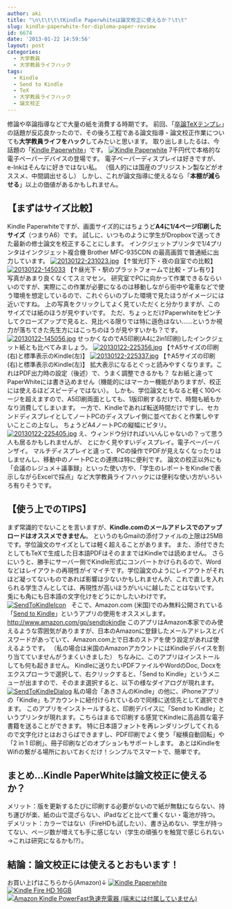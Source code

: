 ```yaml
---
author: aki
title: "\n\t\t\t\tKindle Paperwhiteは論文校正に使えるか？\t\t"
slug: kindle-paperwhite-for-diploma-paper-review
id: 6674
date: '2013-01-22 14:59:56'
layout: post
categories:
  - 大学教員
  - 大学教員ライフハック
tags:
  - Kindle
  - Send to Kindle
  - TeX
  - 大学教員ライフハック
  - 論文校正
---
```


修論や卒論指導などで大量の紙を消費する時期です。 前回、「[卒論TeXテンプレ](http://aki.shirai.as/2013/01/tex-sample/)」の話題が反応良かったので、その後ろ工程である論文指導・論文校正作業についても**大学教員ライフをハック**してみたいと思います。 取り出しましたるは、今話題の「[Kindle Paperwhite](http://www.amazon.co.jp/Amazon-co-jp-53-000278-Kindle-Paperwhite/dp/B007OZO03M%3FSubscriptionId%3DAKIAJ56UK3AZ2R4ZXWZQ%26tag%3Damazonas-22%26linkCode%3Dxm2%26camp%3D2025%26creative%3D165953%26creativeASIN%3DB007OZO03M "Kindle Paper White")」です。 [![Kindle Paperwhite](http://aki.shirai.as//HLIC/b2d9a7f624140972755d4c7ce9b04f1f.jpg)](http://www.amazon.co.jp/Amazon-co-jp-53-000278-Kindle-Paperwhite/dp/B007OZO03M%3FSubscriptionId%3DAKIAJ56UK3AZ2R4ZXWZQ%26tag%3Damazonas-22%26linkCode%3Dxm2%26camp%3D2025%26creative%3D165953%26creativeASIN%3DB007OZO03M "Amazon で商品の詳細を確認する") 7千円代で本格的な電子ペーパーデバイスの登場です。 電子ペーパーディスプレイは好きですが、e-Inkはそんなに好きではない私。 （個人的には国産のブリジストン製などがオススメ、中間調出せるし） しかし、これが論文指導に使えるなら「**本棚が減らせる**」以上の価値があるかもしれません。

## 【まずはサイズ比較】

Kindle Paperwhiteですが、画面サイズ的にはちょうど**A4に1/4ページ印刷したサイズ**（つまりA6）です。 試しに、いつものように学生がDropboxで送ってきた最新の修士論文を校正することにします。 インクジェットプリンタで1/4プリンタはインクジェット複合機 Brother MFC-935CDN の最高画質で普通紙に出力しています。 [![20130122-231023.jpg](http://aki.shirai.as/wp-content/uploads/2013/01/20130122-231023.jpg)](http://aki.shirai.as/wp-content/uploads/2013/01/20130122-231023.jpg) 【↑蛍光灯下・夜の自室での比較】 [![20130122-145033](http://aki.shirai.as/wp-content/uploads/2013/01/20130122-1450331.jpg)](http://aki.shirai.as/2013/01/kindle-paperwhite-for-diploma-paper-review/20130122-145033/) 【↑昼光下・駅のプラットフォームで比較・ブレ有り】 写真があまり良くなくてスミマセン。 研究室でPCに向かって作業できるならいいのですが、実際にこの作業が必要になるのは移動しながら街中や電車などで使う環境を想定しているので、これぐらいのブレた環境で見たほうがイメージには近いですね。 上の写真をクリックしてよく見ていただくと分かりますが、このサイズでは紙のほうが見やすいです。 ただ、ちょっとだけPaperwhiteをピンチしてクローズアップで見ると、見比べる限りでは特に遜色はない……というか視力が落ちてきた先生方にはこっちのほうが見やすいかも？です。 [![20130122-145056.jpg](http://aki.shirai.as/wp-content/uploads/2013/01/20130122-145056.jpg)](http://aki.shirai.as/wp-content/uploads/2013/01/20130122-145056.jpg) せっかくなのでA5印刷(A4に2in1印刷)したインクジェット紙とも比べてみましょう。 [![20130122-225356.jpg](http://aki.shirai.as/wp-content/uploads/2013/01/20130122-225356.jpg)](http://aki.shirai.as/wp-content/uploads/2013/01/20130122-225356.jpg) 【↑A5サイズの印刷(右)と標準表示のKindle(左)】 [![20130122-225337.jpg](http://aki.shirai.as/wp-content/uploads/2013/01/20130122-225337.jpg)](http://aki.shirai.as/wp-content/uploads/2013/01/20130122-225337.jpg) 【↑A5サイズの印刷(右)と標準表示のKindle(左)】 拡大表示になるとぐっと読みやすくなります。これはPDF出力時の設定（後述）で、うまく調整できるかも？ なお紙と違ってPaperWhiteには書き込めません（機能的にはマーカー機能がありますが、校正には使えるほどスピーディではない）。 しかも、学位論文ともなると軽く100ページを超えますので、A5印刷両面としても、1版印刷するだけで、時間も紙もかなり消費してしまいます。 一方で、Kindleであれば転送時間だけですし、セカンドディスプレイとしてノートPCのディスプレイ側に並べておくと作業しやすいことこの上なし。 ちょうどA4ノートPCの縦幅にピタリ。 [![20130122-225405.jpg](http://aki.shirai.as/wp-content/uploads/2013/01/20130122-225405.jpg)](http://aki.shirai.as/wp-content/uploads/2013/01/20130122-225405.jpg) え、ウィンドウ分ければいいんじゃないの？って思う人も居るかもしれませんが、 とにかく見やすいディスプレイ。電子ペーパーバンザイ。 マルチディスプレイと違って、PCの操作でPDFが見えなくなったりはしませんし、移動中のノートPCとの連携は特に便利です。 論文の校正以外にも「会議のレジュメ＋議事録」といった使い方や、「学生のレポートをKindleで表示しながらExcelで採点」など大学教員ライフハックには便利な使い方がいろいろ有りそうです。

## 【使う上でのTIPS】

まず常識的でないことを言いますが、**Kindle.comのメールアドレスでのアップロードはオススメできません**。 というのもGmailの添付ファイルの上限は25MBです。学位論文のサイズとしては軽く超えることがあります。 また、添付できたとしてもTeXで生成した日本語PDFはそのままではKindleでは読めません。 さらにいうと、勝手にサーバー側でKindle形式にコンバートかけられるので、Wordなどはレイアウトの再現性がイマイチです。学位論文のようにレイアウトがそれほど凝ってないものであれば影響は少ないかもしれませんが、これで直しを入れられる学生さんとしては、再現性が高いほうがいいに越したことはないです。 兎にも角にも日本語の文字化けをどうにかしたいわけです。 [![SendToKindleIcon](http://aki.shirai.as/wp-content/uploads/2013/01/SendToKindleIconpng.png)](http://www.amazon.com/gp/sendtokindle) <span style="color: #0000ee;"> </span> そこで、Amazon.com (米国)でのみ無料公開されている「[Send to Kindle](http://www.amazon.com/gp/sendtokindle "Send to Kindle")」というアプリの使用をオススメします。 http://www.amazon.com/gp/sendtokindle このアプリはAmazon本家でのみ使えるような雰囲気がありますが、日本のAmazonに登録したメールアドレスとパスワードがあっていて、Amazon.com上で日本のストアを使う設定があれば使えるようです。 （私の場合は米国のAmazonアカウントにはKindleデバイスを割り当てていませんがうまくいきました） ちなみに、このアプリはインストールしても何も起きません。 Kindleに送りたいPDFファイルやWordのDoc, Docxをエクスプローラで選択して、右クリックすると、「Send to Kindle」というメニューが出ますので、そのまま選択すると、以下の様なダイアログが現れます。 [![SendToKindleDialog](http://aki.shirai.as/wp-content/uploads/2013/01/SendToKindleDialog.png)](http://aki.shirai.as/2013/01/kindle-paperwhite-for-diploma-paper-review/sendtokindledialog/) 私の場合「あきさんのKindle」の他に、iPhoneアプリの「Kindle」もアカウントに紐付けられているので同様に送信先として選択できます。 このアプリをインストールすると、印刷デバイスに「Send to Kindle」というプリンタが現れます。こちらはまるで印刷する感覚でKindleに高品質な電子書籍を送ることができます。 特に日本語フォントを再レンダリングしてくれるので文字化けとはおさらばできますし、PDF印刷でよく使う「縦横自動回転」や「2 in 1 印刷」、冊子印刷などのオプションもサポートします。 あとはKindleをWifiの繋がる場所においておくだけ！シンプルでスマートで、簡単です。

## まとめ…Kindle PaperWhiteは論文校正に使えるか？

メリット：版を更新するたびに印刷する必要がないので紙が無駄にならない、持ち運びが楽、紙の山で混ざらない、iPadなどと比べて重くない・電池が持つ。 デメリット：カラーではない（FireHDも試したい）、書き込めない、学生が持ってない、ページ数が増えても手に感じない（学生の頑張りを触覚で感じられない→これは研究になるかも!?）。

## 結論：論文校正には使えるとおもいます！

お買い上げはこちらから(Amazon)↓ [![Kindle Paperwhite](http://aki.shirai.as//HLIC/d78c25462bc2f8b355963f8bc258f04a.jpg)](http://www.amazon.co.jp/Amazon-co-jp-53-000278-Kindle-Paperwhite/dp/B007OZO03M%3FSubscriptionId%3DAKIAJ56UK3AZ2R4ZXWZQ%26tag%3Damazonas-22%26linkCode%3Dxm2%26camp%3D2025%26creative%3D165953%26creativeASIN%3DB007OZO03M "Amazon で商品の詳細を確認する") [![Kindle Fire HD 16GB](http://aki.shirai.as//HLIC/2c9e7ea6bd7e71a885b216d2c5f0a6ae.jpg)](http://www.amazon.co.jp/Amazon-co-jp-53-000627-Kindle-Fire-16GB/dp/B00960YR3Q%3FSubscriptionId%3DAKIAJ56UK3AZ2R4ZXWZQ%26tag%3Damazonas-22%26linkCode%3Dxm2%26camp%3D2025%26creative%3D165953%26creativeASIN%3DB00960YR3Q "Amazon で商品の詳細を確認する") [![Amazon Kindle PowerFast急速充電器 (端末には付属していません)](http://aki.shirai.as//HLIC/fba53089080955617cf92b5b313187a5.jpg)](http://www.amazon.co.jp/Amazon-53-000136-Kindle-PowerFast%E6%80%A5%E9%80%9F%E5%85%85%E9%9B%BB%E5%99%A8-%E7%AB%AF%E6%9C%AB%E3%81%AB%E3%81%AF%E4%BB%98%E5%B1%9E%E3%81%97%E3%81%A6%E3%81%84%E3%81%BE%E3%81%9B%E3%82%93/dp/B006GWO5WK%3FSubscriptionId%3DAKIAJ56UK3AZ2R4ZXWZQ%26tag%3Damazonas-22%26linkCode%3Dxm2%26camp%3D2025%26creative%3D165953%26creativeASIN%3DB006GWO5WK "Amazon で商品の詳細を確認する")